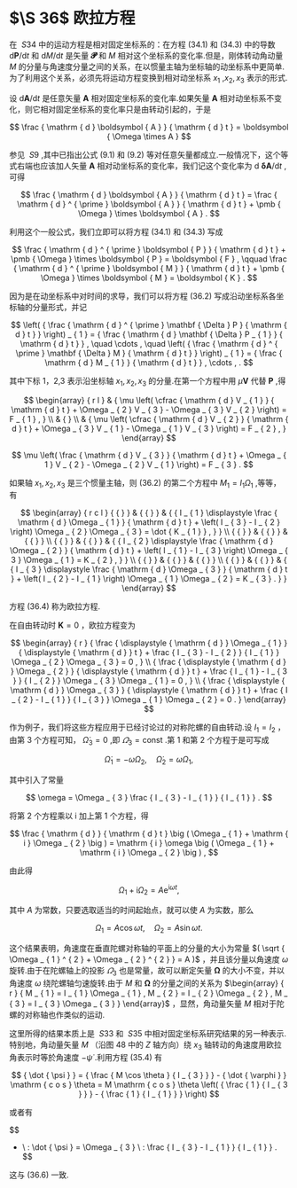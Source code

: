 # $\S 36$ 欧拉方程

在 $\ S 3 4$ 中的运动方程是相对固定坐标系的：在方程 (34.1) 和 (34.3) 中的导数 $\mathrm { d } \boldsymbol { P } / \mathrm { d } t$ 和 ${ \mathrm { d } } M / { \mathrm { d } } t$ 是矢量 $\mathbfcal { P }$ 和 $M$ 相对这个坐标系的变化率.但是，刚体转动角动量 $M$ 的分量与角速度分量之间的关系，在以惯量主轴为坐标轴的动坐标系中更简单.为了利用这个关系，必须先将运动方程变换到相对动坐标系 $x _ { 1 }$ ,$x _ { 2 } , x _ { 3 }$ 表示的形式.

设 $\mathrm { d } \mathbf { A } / \mathrm { d } t$ 是任意矢量 $\mathbf { A }$ 相对固定坐标系的变化率.如果矢量 $\pmb { A }$ 相对动坐标系不变化，则它相对固定坐标系的变化率只是由转动引起的，于是

$$
\frac { \mathrm { d } \boldsymbol { A } } { \mathrm { d } t } = \boldsymbol { \Omega \times A }
$$

参见 $\ S 9$ ,其中已指出公式 (9.1) 和 (9.2) 等对任意矢量都成立.一般情况下，这个等式右端也应该加人矢量 $\mathbf { A }$ 相对动坐标系的变化率，我们记这个变化率为 d $\mathbf { \delta A } / \mathrm { d } t$ ,可得

$$
\frac { \mathrm { d } \boldsymbol { A } } { \mathrm { d } t } = \frac { \mathrm { d } ^ { \prime } \boldsymbol { A } } { \mathrm { d } t } + \pmb { \Omega } \times \boldsymbol { A } .
$$

利用这个一般公式，我们立即可以将方程 (34.1) 和 (34.3) 写成

$$
\frac { \mathrm { d } ^ { \prime } \boldsymbol { P } } { \mathrm { d } t } + \pmb { \Omega } \times \boldsymbol { P } = \boldsymbol { F } , \qquad \frac { \mathrm { d } ^ { \prime } \boldsymbol { M } } { \mathrm { d } t } + \pmb { \Omega } \times \boldsymbol { M } = \boldsymbol { K } .
$$

因为是在动坐标系中对时间的求导，我们可以将方程 (36.2) 写成沿动坐标系各坐标轴的分量形式，并记

$$
\left( { \frac { \mathrm { d } ^ { \prime } \mathbf { \Delta } P } { \mathrm { d } t } } \right) _ { 1 } = { \frac { \mathrm { d } \mathbf { \Delta } P _ { 1 } } { \mathrm { d } t } } , \quad \cdots , \quad \left( { \frac { \mathrm { d } ^ { \prime } \mathbf { \Delta } M } { \mathrm { d } t } } \right) _ { 1 } = { \frac { \mathrm { d } M _ { 1 } } { \mathrm { d } t } } , \cdots , .
$$

其中下标 1，2,3 表示沿坐标轴 $x _ { 1 } , x _ { 2 } , x _ { 3 }$ 的分量.在第一个方程中用 $\mu { \pmb V }$ 代替 $\pmb { P }$ ,得

$$
\begin{array} { r l } & { \mu \left( \cfrac { \mathrm { d } V _ { 1 } } { \mathrm { d } t } + \Omega _ { 2 } V _ { 3 } - \Omega _ { 3 } V _ { 2 } \right) = F _ { 1 } , } \\ & { } \\ & { \mu \left( \cfrac { \mathrm { d } V _ { 2 } } { \mathrm { d } t } + \Omega _ { 3 } V _ { 1 } - \Omega _ { 1 } V _ { 3 } \right) = F _ { 2 } , } \end{array}
$$

$$
\mu \left( \frac { \mathrm { d } V _ { 3 } } { \mathrm { d } t } + \Omega _ { 1 } V _ { 2 } - \Omega _ { 2 } V _ { 1 } \right) = F _ { 3 } .
$$

如果轴 $x _ { 1 } , x _ { 2 } , x _ { 3 }$ 是三个惯量主轴，则 (36.2) 的第二个方程中 $M _ { 1 } = I _ { 1 } \Omega _ { 1 }$ ,等等，有

$$
\begin{array} { r c l } { { } } & { { } } & { { I _ { 1 } \displaystyle \frac { \mathrm { d } \Omega _ { 1 } } { \mathrm { d } t } + \left( I _ { 3 } - I _ { 2 } \right) \Omega _ { 2 } \Omega _ { 3 } = \dot { K _ { 1 } } , } } \\ { { } } & { { } } & { { } } \\ { { } } & { { } } & { { I _ { 2 } \displaystyle \frac { \mathrm { d } \Omega _ { 2 } } { \mathrm { d } t } + \left( I _ { 1 } - I _ { 3 } \right) \Omega _ { 3 } \Omega _ { 1 } = K _ { 2 } , } } \\ { { } } & { { } } & { { } } \\ { { } } & { { } } & { { I _ { 3 } \displaystyle \frac { \mathrm { d } \Omega _ { 3 } } { \mathrm { d } t } + \left( I _ { 2 } - I _ { 1 } \right) \Omega _ { 1 } \Omega _ { 2 } = K _ { 3 } . } } \end{array}
$$

方程 (36.4) 称为欧拉方程.

在自由转动时 ${ \pmb K } = 0$ ，欧拉方程变为

$$
\begin{array} { r } { \frac { \displaystyle { \mathrm { d } } \Omega _ { 1 } } { \displaystyle { \mathrm { d } } t } + \frac { I _ { 3 } - I _ { 2 } } { I _ { 1 } } \Omega _ { 2 } \Omega _ { 3 } = 0 , } \\ { \frac { \displaystyle { \mathrm { d } } \Omega _ { 2 } } { \displaystyle { \mathrm { d } } t } + \frac { I _ { 1 } - I _ { 3 } } { I _ { 2 } } \Omega _ { 3 } \Omega _ { 1 } = 0 , } \\ { \frac { \displaystyle { \mathrm { d } } \Omega _ { 3 } } { \displaystyle { \mathrm { d } } t } + \frac { I _ { 2 } - I _ { 1 } } { I _ { 3 } } \Omega _ { 1 } \Omega _ { 2 } = 0 . } \end{array}
$$

作为例子，我们将这些方程应用于已经讨论过的对称陀螺的自由转动.设 $I _ { 1 } = I _ { 2 }$ ，由第 3 个方程可知， $\dot { \Omega } _ { 3 } = 0$ ,即 $\varOmega _ { 3 } = \mathrm { c o n s t }$ .第 1 和第 2 个方程于是可写成

$$
\dot { \Omega } _ { 1 } = - \omega \Omega _ { 2 } , \quad \dot { \Omega } _ { 2 } = \omega \Omega _ { 1 } ,
$$

其中引入了常量

$$
\omega = \Omega _ { 3 } \frac { I _ { 3 } - I _ { 1 } } { I _ { 1 } } .
$$

将第 2 个方程乘以 i 加上第 1 个方程，得

$$
\frac { \mathrm { d } } { \mathrm { d } t } \big ( \Omega _ { 1 } + \mathrm { i } \Omega _ { 2 } \big ) = \mathrm { i } \omega \big ( \Omega _ { 1 } + \mathrm { i } \Omega _ { 2 } \big ) ,
$$

由此得

$$
\Omega _ { 1 } + \mathrm { i } \Omega _ { 2 } = A \mathrm { e } ^ { \mathrm { i } \omega t } ,
$$

其中 $A$ 为常数，只要选取适当的时间起始点，就可以使 $A$ 为实数，那么

$$
\Omega _ { 1 } = A \cos \omega t , \quad \Omega _ { 2 } = A \sin \omega t .
$$

这个结果表明，角速度在垂直陀螺对称轴的平面上的分量的大小为常量 $( \sqrt { \Omega _ { 1 } ^ { 2 } + \Omega _ { 2 } ^ { 2 } } = A )$ ，并且该分量以角速度 $\omega$ 旋转.由于在陀螺轴上的投影 $\varOmega _ { 3 }$ 也是常量，故可以断定矢量 $\pmb { \Omega }$ 的大小不变，并以角速度 $\omega$ 绕陀螺轴匀速旋转.由于 $M$ 和 $\pmb { \Omega }$ 的分量之间的关系为 $\begin{array} { r } { M _ { 1 } = I _ { 1 } \Omega _ { 1 } , M _ { 2 } = I _ { 2 } \Omega _ { 2 } , M _ { 3 } = I _ { 3 } \Omega _ { 3 } } \end{array}$ ，显然，角动量矢量 $M$ 相对于陀螺的对称轴也作类似的运动.

这里所得的结果本质上是 $\ S 3 3$ 和 $\ S 3 5$ 中相对固定坐标系研究结果的另一种表示.特别地，角动量矢量 $M$ （沿图 48 中的 $Z$ 轴方向）绕 $x _ { 3 }$ 轴转动的角速度用欧拉角表示时等於角速度 $- \dot { \psi }$ .利用方程 (35.4) 有

$$
{ \dot { \psi } } = { \frac { M \cos \theta } { I _ { 3 } } } - { \dot { \varphi } } \mathrm { c o s } \theta = M \mathrm { c o s } \theta \left( { \frac { 1 } { I _ { 3 } } } - { \frac { 1 } { I _ { 1 } } } \right)
$$

或者有

$$
- \ : \dot { \psi } = \Omega _ { 3 } \ : \frac { I _ { 3 } - I _ { 1 } } { I _ { 1 } } .
$$

这与 (36.6) 一致.
